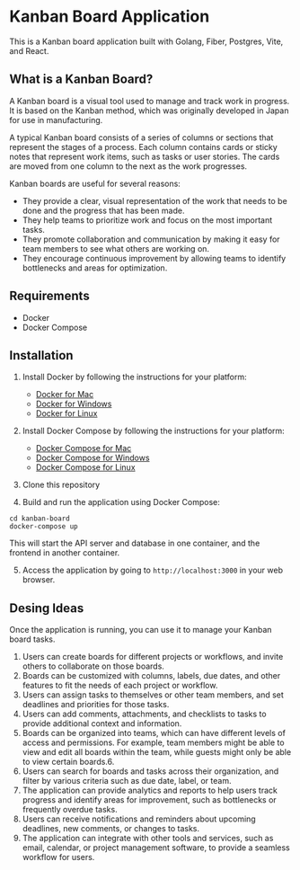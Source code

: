 # Kanban Board Application

This is a Kanban board application built with Golang, Fiber, Postgres, Vite, and React.

## What is a Kanban Board?

A Kanban board is a visual tool used to manage and track work in progress. It is based on the Kanban method, which was originally developed in Japan for use in manufacturing.

A typical Kanban board consists of a series of columns or sections that represent the stages of a process. Each column contains cards or sticky notes that represent work items, such as tasks or user stories. The cards are moved from one column to the next as the work progresses.

Kanban boards are useful for several reasons:

- They provide a clear, visual representation of the work that needs to be done and the progress that has been made.
- They help teams to prioritize work and focus on the most important tasks.
- They promote collaboration and communication by making it easy for team members to see what others are working on.
- They encourage continuous improvement by allowing teams to identify bottlenecks and areas for optimization.

## Requirements

- Docker
- Docker Compose

## Installation

1. Install Docker by following the instructions for your platform: 

    - [Docker for Mac](https://docs.docker.com/docker-for-mac/install/)
    - [Docker for Windows](https://docs.docker.com/docker-for-windows/install/)
    - [Docker for Linux](https://docs.docker.com/engine/install/)

2. Install Docker Compose by following the instructions for your platform:

    - [Docker Compose for Mac](https://docs.docker.com/compose/install/)
    - [Docker Compose for Windows](https://docs.docker.com/compose/install/)
    - [Docker Compose for Linux](https://docs.docker.com/compose/install/)


3. Clone this repository

4. Build and run the application using Docker Compose:

```
cd kanban-board
docker-compose up
```

This will start the API server and database in one container, and the frontend in another container.

5. Access the application by going to `http://localhost:3000` in your web browser.

## Desing Ideas

Once the application is running, you can use it to manage your Kanban board tasks.

1. Users can create boards for different projects or workflows, and invite others to collaborate on those boards.
2. Boards can be customized with columns, labels, due dates, and other features to fit the needs of each project or workflow.
3. Users can assign tasks to themselves or other team members, and set deadlines and priorities for those tasks.
4. Users can add comments, attachments, and checklists to tasks to provide additional context and information.
5. Boards can be organized into teams, which can have different levels of access and permissions. For example, team members might be able to view and edit all boards within the team, while guests might only be able to view certain boards.6. 
6. Users can search for boards and tasks across their organization, and filter by various criteria such as due date, label, or team.
7. The application can provide analytics and reports to help users track progress and identify areas for improvement, such as bottlenecks or frequently overdue tasks.
8. Users can receive notifications and reminders about upcoming deadlines, new comments, or changes to tasks.
9. The application can integrate with other tools and services, such as email, calendar, or project management software, to provide a seamless workflow for users.

